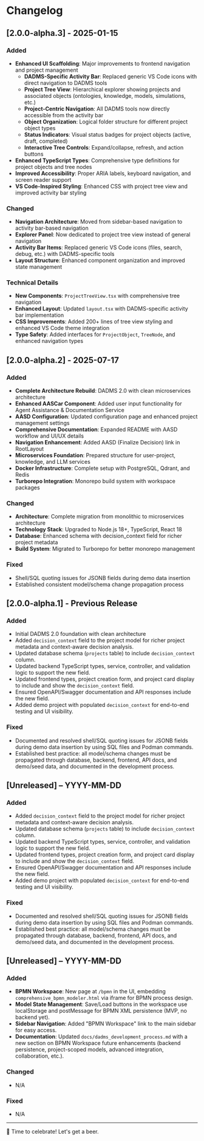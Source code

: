 # Changelog

## [2.0.0-alpha.3] - 2025-01-15

### Added
- **Enhanced UI Scaffolding**: Major improvements to frontend navigation and project management
  - **DADMS-Specific Activity Bar**: Replaced generic VS Code icons with direct navigation to DADMS tools
  - **Project Tree View**: Hierarchical explorer showing projects and associated objects (ontologies, knowledge, models, simulations, etc.)
  - **Project-Centric Navigation**: All DADMS tools now directly accessible from the activity bar
  - **Object Organization**: Logical folder structure for different project object types
  - **Status Indicators**: Visual status badges for project objects (active, draft, completed)
  - **Interactive Tree Controls**: Expand/collapse, refresh, and action buttons
- **Enhanced TypeScript Types**: Comprehensive type definitions for project objects and tree nodes
- **Improved Accessibility**: Proper ARIA labels, keyboard navigation, and screen reader support
- **VS Code-Inspired Styling**: Enhanced CSS with project tree view and improved activity bar styling

### Changed
- **Navigation Architecture**: Moved from sidebar-based navigation to activity bar-based navigation
- **Explorer Panel**: Now dedicated to project tree view instead of general navigation
- **Activity Bar Items**: Replaced generic VS Code icons (files, search, debug, etc.) with DADMS-specific tools
- **Layout Structure**: Enhanced component organization and improved state management

### Technical Details
- **New Components**: `ProjectTreeView.tsx` with comprehensive tree navigation
- **Enhanced Layout**: Updated `layout.tsx` with DADMS-specific activity bar implementation
- **CSS Improvements**: Added 200+ lines of tree view styling and enhanced VS Code theme integration
- **Type Safety**: Added interfaces for `ProjectObject`, `TreeNode`, and enhanced navigation types

## [2.0.0-alpha.2] - 2025-07-17

### Added
- **Complete Architecture Rebuild**: DADMS 2.0 with clean microservices architecture
- **Enhanced AASCar Component**: Added user input functionality for Agent Assistance & Documentation Service
- **AASD Configuration**: Updated configuration page and enhanced project management settings
- **Comprehensive Documentation**: Expanded README with AASD workflow and UI/UX details
- **Navigation Enhancement**: Added AASD (Finalize Decision) link in RootLayout
- **Microservices Foundation**: Prepared structure for user-project, knowledge, and LLM services
- **Docker Infrastructure**: Complete setup with PostgreSQL, Qdrant, and Redis
- **Turborepo Integration**: Monorepo build system with workspace packages

### Changed
- **Architecture**: Complete migration from monolithic to microservices architecture
- **Technology Stack**: Upgraded to Node.js 18+, TypeScript, React 18
- **Database**: Enhanced schema with decision_context field for richer project metadata
- **Build System**: Migrated to Turborepo for better monorepo management

### Fixed
- Shell/SQL quoting issues for JSONB fields during demo data insertion
- Established consistent model/schema change propagation process

## [2.0.0-alpha.1] - Previous Release
### Added
- Initial DADMS 2.0 foundation with clean architecture
- Added `decision_context` field to the project model for richer project metadata and context-aware decision analysis.
- Updated database schema (`projects` table) to include `decision_context` column.
- Updated backend TypeScript types, service, controller, and validation logic to support the new field.
- Updated frontend types, project creation form, and project card display to include and show the `decision_context` field.
- Ensured OpenAPI/Swagger documentation and API responses include the new field.
- Added demo project with populated `decision_context` for end-to-end testing and UI visibility.

### Fixed
- Documented and resolved shell/SQL quoting issues for JSONB fields during demo data insertion by using SQL files and Podman commands.
- Established best practice: all model/schema changes must be propagated through database, backend, frontend, API docs, and demo/seed data, and documented in the development process.

## [Unreleased] – YYYY-MM-DD
### Added
- Added `decision_context` field to the project model for richer project metadata and context-aware decision analysis.
- Updated database schema (`projects` table) to include `decision_context` column.
- Updated backend TypeScript types, service, controller, and validation logic to support the new field.
- Updated frontend types, project creation form, and project card display to include and show the `decision_context` field.
- Ensured OpenAPI/Swagger documentation and API responses include the new field.
- Added demo project with populated `decision_context` for end-to-end testing and UI visibility.

### Fixed
- Documented and resolved shell/SQL quoting issues for JSONB fields during demo data insertion by using SQL files and Podman commands.
- Established best practice: all model/schema changes must be propagated through database, backend, frontend, API docs, and demo/seed data, and documented in the development process.

## [Unreleased] – YYYY-MM-DD

### Added
- **BPMN Workspace**: New page at `/bpmn` in the UI, embedding `comprehensive_bpmn_modeler.html` via iframe for BPMN process design.
- **Model State Management**: Save/Load buttons in the workspace use localStorage and postMessage for BPMN XML persistence (MVP, no backend yet).
- **Sidebar Navigation**: Added "BPMN Workspace" link to the main sidebar for easy access.
- **Documentation**: Updated `docs/dadms_development_process.md` with a new section on BPMN Workspace future enhancements (backend persistence, project-scoped models, advanced integration, collaboration, etc.).

### Changed
- N/A

### Fixed
- N/A

---

🍻 Time to celebrate! Let's get a beer. 